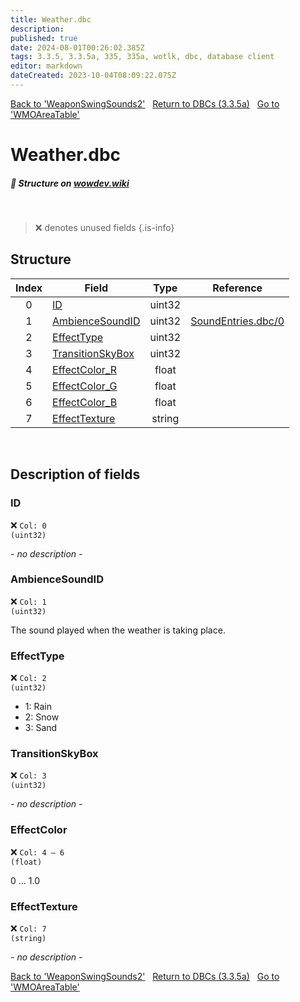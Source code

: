 ```yaml
---
title: Weather.dbc
description:
published: true
date: 2024-08-01T00:26:02.385Z
tags: 3.3.5, 3.3.5a, 335, 335a, wotlk, dbc, database client
editor: markdown
dateCreated: 2023-10-04T08:09:22.075Z
---
```


<a href="https://trinitycore.info/files/DBC/335/weaponswingsounds2" class="mt-5 v-btn v-btn--depressed v-btn--flat v-btn--outlined theme--light v-size--default darkblue--text text--lighten-3"><span class="v-btn__content"><i aria-hidden="true" class="v-icon notranslate v-icon--left mdi mdi-arrow-left theme--light"></i><span>Back to 'WeaponSwingSounds2'</span></span></a>&nbsp;&nbsp;&nbsp;<a href="https://trinitycore.info/files/DBC/335/DBC" class="mt-5 v-btn v-btn--depressed v-btn--flat v-btn--outlined theme--light v-size--default darkblue--text text--lighten-3"><span class="v-btn__content"><i aria-hidden="true" class="v-icon notranslate v-icon--left mdi mdi-home-outline theme--light"></i><span>Return to DBCs (3.3.5a)</span></span></a>&nbsp;&nbsp;&nbsp;<a href="https://trinitycore.info/files/DBC/335/wmoareatable" class="mt-5 v-btn v-btn--depressed v-btn--flat v-btn--outlined theme--light v-size--default darkblue--text text--lighten-3"><span class="v-btn__content"><span>Go to 'WMOAreaTable'</span><i aria-hidden="true" class="v-icon notranslate v-icon--right mdi mdi-arrow-right theme--light"></i></span></a>

# Weather.dbc
##### :pencil: Structure on [wowdev.wiki](https://wowdev.wiki/DB/Weather)
&nbsp;

> :x: denotes unused fields
{.is-info}


## Structure

| Index | Field | Type | Reference |
| :---: | --- | :---: | --- |
| 0 | [ID](#id-alt) | uint32 |  |
| 1 | [AmbienceSoundID](#ambiencesoundid) | uint32 | [SoundEntries.dbc/0](/files/DBC/335/soundentries#id-alt) |
| 2 | [EffectType](#effecttype) | uint32 |  |
| 3 | [TransitionSkyBox](#transitionskybox) | uint32 |  |
| 4 | [EffectColor_R](#effectcolor) | float |  |
| 5 | [EffectColor_G](#effectcolor) | float |  |
| 6 | [EffectColor_B](#effectcolor) | float |  |
| 7 | [EffectTexture](#effecttexture) | string |  |
&nbsp;
## Description of fields

### ID <!-- {#id-alt} -->
:x: <code>Col: 0 (uint32)</code>

*- no description -*
&nbsp;

### AmbienceSoundID
:x: <code>Col: 1 (uint32)</code>

The sound played when the weather is taking place.
&nbsp;

### EffectType
:x: <code>Col: 2 (uint32)</code>

* 1: Rain
* 2: Snow
* 3: Sand
&nbsp;

### TransitionSkyBox
:x: <code>Col: 3 (uint32)</code>

*- no description -*
&nbsp;

### EffectColor
:x: <code>Col: 4 &ndash; 6 (float)</code>

0 … 1.0
&nbsp;

### EffectTexture
:x: <code>Col: 7 (string)</code>

*- no description -*
&nbsp;

<a href="https://trinitycore.info/files/DBC/335/weaponswingsounds2" class="mt-5 v-btn v-btn--depressed v-btn--flat v-btn--outlined theme--light v-size--default darkblue--text text--lighten-3"><span class="v-btn__content"><i aria-hidden="true" class="v-icon notranslate v-icon--left mdi mdi-arrow-left theme--light"></i><span>Back to 'WeaponSwingSounds2'</span></span></a>&nbsp;&nbsp;&nbsp;<a href="https://trinitycore.info/files/DBC/335/DBC" class="mt-5 v-btn v-btn--depressed v-btn--flat v-btn--outlined theme--light v-size--default darkblue--text text--lighten-3"><span class="v-btn__content"><i aria-hidden="true" class="v-icon notranslate v-icon--left mdi mdi-home-outline theme--light"></i><span>Return to DBCs (3.3.5a)</span></span></a>&nbsp;&nbsp;&nbsp;<a href="https://trinitycore.info/files/DBC/335/wmoareatable" class="mt-5 v-btn v-btn--depressed v-btn--flat v-btn--outlined theme--light v-size--default darkblue--text text--lighten-3"><span class="v-btn__content"><span>Go to 'WMOAreaTable'</span><i aria-hidden="true" class="v-icon notranslate v-icon--right mdi mdi-arrow-right theme--light"></i></span></a>
